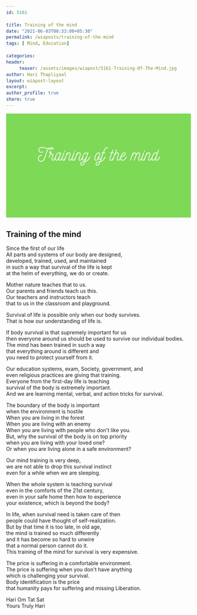 ```yaml
--- 
id: 5161

title: Training of the mind
date: "2021-06-03T08:33:00+05:30"
permalink: /wiaposts/training-of-the-mind
tags: [ Mind, Education]    

categories: 
header:
     teaser: /assets/images/wiapost/5161-Training-Of-The-Mind.jpg
author: Hari Thapliyaal 
layout: wiapost-layout 
excerpt:  
author_profile: true 
share: true 
---
```


![Training of the mind](/assets/images/wiapost/5161-Training-Of-The-Mind.jpg)     
   
## Training of the mind  
       
Since the first of our life     
All parts and systems of our body are designed,     
developed, trained, used, and maintained     
in such a way that survival of the life is kept     
at the helm of everything, we do or create.    
    
Mother nature teaches that to us.    
Our parents and friends teach us this.    
Our teachers and instructors teach     
that to us in the classroom and playground.    
    
Survival of life is possible only when our body survives.    
That is how our understanding of life is.    
    
If body survival is that supremely important for us     
then everyone around us should be used to survive our individual bodies.    
The mind has been trained in such a way     
that everything around is different and     
you need to protect yourself from it.    
    
Our education systems, exam, Society, government, and     
even religious practices are giving that training.     
Everyone from the first-day life is teaching     
survival of the body is extremely important.     
And we are learning mental, verbal, and action tricks for survival.    
    
The boundary of the body is important     
when the environment is hostile    
When you are living in the forest    
When you are living with an enemy    
When you are living with people who don't like you.    
But, why the survival of the body is on top priority     
when you are living with your loved one?    
Or when you are living alone in a safe environment?    
    
Our mind training is very deep,     
we are not able to drop this survival instinct     
even for a while when we are sleeping.    
    
When the whole system is teaching survival     
even in the comforts of the 21st century,     
even in your safe home then how to experience     
your existence, which is beyond the body?    
    
In life, when survival need is taken care of then     
people could have thought of self-realization.    
But by that time it is too late, in old age,     
the mind is trained so much differently     
and it has become so hard to unwire     
that a normal person cannot do it.     
This training of the mind for survival is very expensive.    
    
The price is suffering in a comfortable environment.    
The price is suffering when you don't have anything     
which is challenging your survival.    
Body identification is the price     
that humanity pays for suffering and missing Liberation.     
    
Hari Om Tat Sat     
Yours Truly Hari    
